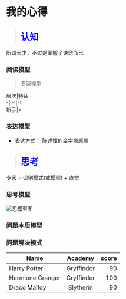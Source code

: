 # 我的心得

>## <font face="微软雅黑" color="blue" size="5">认知</font>
所谓天才，不过是掌握了诀窍而已。

### 阅读模型
>专家模型
 
层次|特征  
-|:-:|-:  
新手|x  

### 表达模型
* 表达方式：
	陈述性的金字塔原理


>## <font face="微软雅黑" color="blue" size="5">思考</font>
专家 = 识别模式(或模型) + 直觉

### 思考模型
![思模型图](https://github.com/xiaohc/wisdom/blob/master/resources/LearningModel.png?raw=true)


### 问题本质模型

### 问题解决模式

| Name | Academy | score |  
| - | :-: | -: |  
| Harry Potter | Gryffindor| 90 |  
| Hermione Granger | Gryffindor | 100 |  
| Draco Malfoy | Slytherin | 90 | 